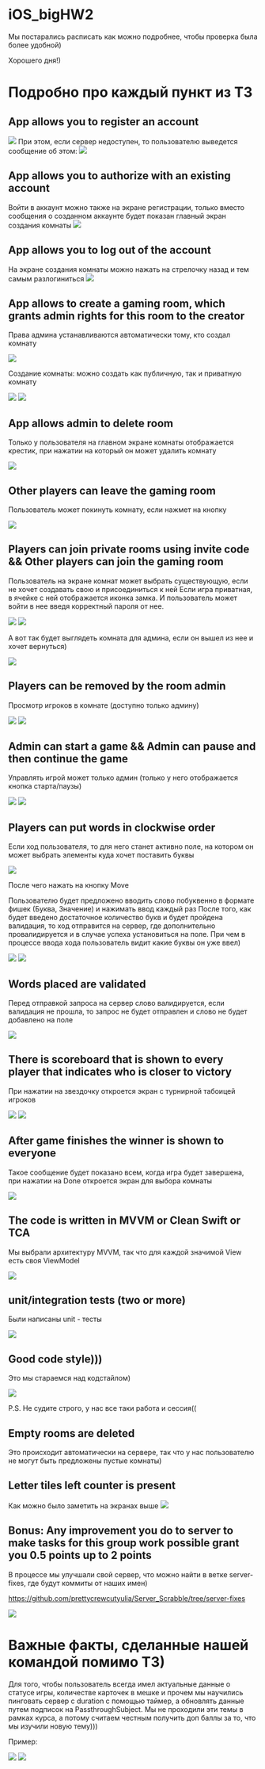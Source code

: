 # iOS_bigHW2
Мы постарались расписать как можно подробнее, чтобы проверка была более удобной)

Хорошего дня!)

# Подробно про каждый пункт из ТЗ
## App allows you to register an account
![](/screenshots/регистрация.png)
При этом, если сервер недоступен, то пользователю выведется сообщение об этом:
![](/screenshots/ошибка_при_регистрации.png)
## App allows you to authorize with an existing account
Войти в аккаунт можно также на экране регистрации, только вместо сообщения о созданном аккаунте будет показан главный экран создания комнаты
![](/screenshots/регистрация.png)
## App allows you to log out of the account
На экране создания комнаты можно нажать на стрелочку назад и тем самым разлогиниться
![](/screenshots/logout.png)
## App allows to create a gaming room, which grants admin rights for this room to the creator
Права админа устанавливаются автоматически тому, кто создал комнату

![](/screenshots/создать_комнату.png)

Создание комнаты: можно создать как публичную, так и приватную комнату

![](/screenshots/экран_создания.png)
![](/screenshots/создать_публичную.png)
## App allows admin to delete room
Только у пользователя на главном экране комнаты отображается крестик, при нажатии на который он может удалить комнату

![](/screenshots/удалить_комнату.png)
## Other players can leave the gaming room
Пользователь может покинуть комнату, если нажмет на кнопку 

![](/screenshots/выход_из_комнату.png)
## Players can join private rooms using invite code && Other players can join the gaming room
Пользователь на экране комнат может выбрать существующую, если не хочет создавать свою и присоединиться к ней
Если игра приватная, в ячейке с ней отображается иконка замка. И пользователь может войти в нее введя корректный пароля от нее.

![](/screenshots/вход_в_приват.png)
![](/screenshots/ввод_кода_приват.png)

А вот так будет выглядеть комната для админа, если он вышел из нее и хочет вернуться) 

![](/screenshots/присоединиться%20в%20публичную.png)
## Players can be removed by the room admin
Просмотр игроков в комнате (доступно только админу)

![](/screenshots/просмотр_игроков.png)
![](/screenshots/удаление_игроков.png)
## Admin can start a game && Admin can pause and then continue the game
Управлять игрой может только админ (только у него отображается кнопка старта/паузы)

![](/screenshots/not_started.png)
![](/screenshots/главный_экран.png)
## Players can put words in clockwise order
Если ход пользователя, то для него станет активно поле, на котором он может выбрать элементы куда хочет поставить буквы

![](/screenshots/выбор.png)

После чего нажать на кнопку Move

Пользователю будет предложено вводить слово побуквенно в формате фишек (Буква, Значение) и нажимать ввод каждый раз
После того, как будет введено достаточное количество букв и будет пройдена валидация, то ход отправится на сервер, где дополнительно провалидируется и в случае успеха установиться на поле. При чем в процессе ввода хода пользователь видит какие буквы он уже ввел)

![](/screenshots/first_chip_move.png)
![](/screenshots/last_chip_move.png)

## Words placed are validated
Перед отправкой запроса на сервер слово валидируется, если валидация не прошла, то запрос не будет отправлен и слово не будет добавлено на поле

![](/screenshots/валидация_хода.png)

## There is scoreboard that is shown to every player that indicates who is closer to victory
При нажатии на звездочку откроется экран с турнирной табоицей игроков

![](/screenshots/star.png)
![](/screenshots/scoreboard.png)

## After game finishes the winner is shown to everyone
Такое сообщение будет показано всем, когда игра будет завершена, при нажатии на Done откроется экран для выбора комнаты

![](/screenshots/wins_message.png)

## The code is written in MVVM or Clean Swift or TCA
Мы выбрали архитектуру MVVM, так что для каждой значимой View есть своя ViewModel

![](/screenshots/mvvm.png)

## unit/integration tests (two or more)
Были написаны unit - тесты

![](/screenshots/unit.png)

## Good code style)))
Это мы стараемся над кодстайлом)

![](/screenshots/кодстайл.png)

P.S. Не судите строго, у нас все таки работа и сессия((

## Empty rooms are deleted

Это происходит автоматически на сервере, так что у нас пользователю не могут быть предложены пустые комнаты)

## Letter tiles left counter is present
Как можно было заметить на экранах выше
![](/screenshots/letter_in_tiles.png)

## Bonus: Any improvement you do to server to make tasks for this group work possible grant you 0.5 points up to 2 points

В процессе мы улучшали свой сервер, что можно найти в ветке server-fixes, где будут коммиты от наших имен)

https://github.com/prettycrewcutyulia/Server_Scrabble/tree/server-fixes

![](/screenshots/доработки.png)


# Важные факты, сделанные нашей командой помимо ТЗ)

Для того, чтобы пользователь всегда имел актуальные данные о статусе игры, количестве карточек в мешке и прочем мы научились пинговать сервер с duration с помощью таймер, а обновлять данные путем подписок на PassthroughSubject. Мы не проходили эти темы в рамках курса, а потому считаем честным получить доп баллы за то, что мы изучили новую тему)))

Пример:

![](/screenshots/Events.png)
![](/screenshots/events_example.png)